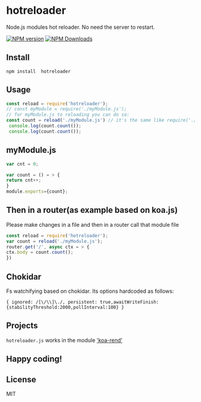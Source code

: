 # hotreloader
Node.js modules hot reloader. No need the server to restart.

[![NPM version](http://img.shields.io/npm/v/hotreloader.svg?style=flat)](https://npmjs.org/package/hotreloader) 
[![NPM Downloads](https://img.shields.io/npm/dm/hotreloader.svg?style=flat)](https://npmjs.org/package/hotreloader)

## Install

`npm install  hotreloader`

## Usage

```javascript
const reload = require('hotreloader');
// const myModule = require('./myModule.js');
// for myModule.js to reloading you can do so:
const count = reload('./myModule.js') // it's the same like require('./myModule.js')
 console.log(count.count());
 console.log(count.count());
 ```
 
 
 ## myModule.js
 
 ```javascript
 var cnt = 0;
 
 var count = () = > {
 return cnt++;
 }
 module.exports={count};
 ```
 
 ## Then in a router(as example based on koa.js)
 
 Please make changes in a file and then in a router call that module file
 
 ```javascript
 const reload = require('hotreloader');
 var count = reload('./myModule.js');
 router.get('/', async ctx = > {
 ctx.body = count.count();
 })
 ```
 
 ## Chokidar
 
 Fs watchifying based on chokidar. Its options hardcoded as follows:
 
 `{ ignored: /[\/\\]\./, persistent: true,awaitWriteFinish:{stabilityThreshold:2000,pollInterval:100} }`
 
 ## Projects
 
 `hotreloader.js` works in the module ['koa-rend'](https://github.com/Globik/koa-rend)
 
 ## Happy coding!
 
 ## License
 
 MIT
 



